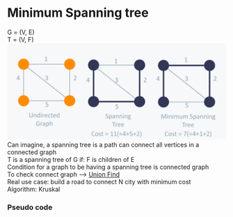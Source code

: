 # Minimum Spanning tree
G = (V, E)  
T = (V, F)  
![img.png](img.png)
Can imagine, a spanning tree is a path can connect all vertices in a connected graph     
T is a spanning tree of G if: F is children of E  
Condition for a graph to be having a spanning tree is connected graph  
To check connect graph --> [Union Find](../union-find/union-find.md)  
Real use case: build a road to connect N city with minimum cost  
Algorithm: Kruskal
### Pseudo code
